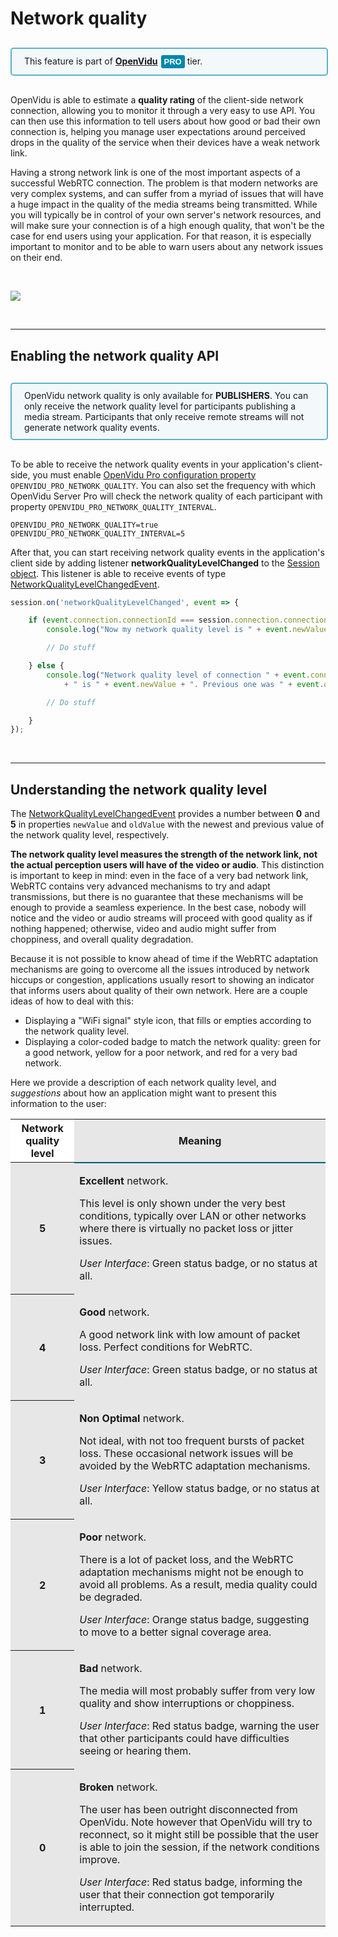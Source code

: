 # Network quality

<div style="
    display: table;
    border: 2px solid #0088aa9e;
    border-radius: 5px;
    width: 100%;
    margin-top: 30px;
    margin-bottom: 30px;
    padding: 10px 0;
    background-color: rgba(0, 136, 170, 0.04);"><div style="display: table-cell; vertical-align: middle">
    <i class="icon ion-android-alert" style="
    font-size: 50px;
    color: #0088aa;
    display: inline-block;
    padding-left: 25%;
"></i></div>
<div style="
    vertical-align: middle;
    display: table-cell;
    padding-left: 20px;
    padding-right: 20px;
    ">
This feature is part of <a href="openvidu-pro/"><strong>OpenVidu</strong><span id="openvidu-pro-tag" style="display: inline-block; background-color: rgb(0, 136, 170); color: white; font-weight: bold; padding: 0px 5px; margin-left: 5px; border-radius: 3px; font-size: 13px; line-height:21px; font-family: Montserrat, sans-serif;">PRO</span></a> tier.
</div>
</div>

OpenVidu is able to estimate a **quality rating** of the client-side network connection, allowing you to monitor it through a very easy to use API. You can then use this information to tell users about how good or bad their own connection is, helping you manage user expectations around perceived drops in the quality of the service when their devices have a weak network link.

Having a strong network link is one of the most important aspects of a successful WebRTC connection. The problem is that modern networks are very complex systems, and can suffer from a myriad of issues that will have a huge impact in the quality of the media streams being transmitted. While you will typically be in control of your own server's network resources, and will make sure your connection is of a high enough quality, that won't be the case for end users using your application. For that reason, it is especially important to monitor and to be able to warn users about any network issues on their end.

<br>

<p>
    <img style="margin: auto;" class="img-responsive" src="img/docs/advanced-features/network-quality-process.png">
</p>

<br>

---

## Enabling the network quality API

<div style="
    display: table;
    border: 2px solid #0088aa9e;
    border-radius: 5px;
    width: 100%;
    margin-top: 30px;
    margin-bottom: 30px;
    padding: 10px 0;
    background-color: rgba(0, 136, 170, 0.04);"><div style="display: table-cell; vertical-align: middle">
    <i class="icon ion-android-alert" style="
    font-size: 50px;
    color: #0088aa;
    display: inline-block;
    padding-left: 25%;
"></i></div>
<div style="
    vertical-align: middle;
    display: table-cell;
    padding-left: 20px;
    padding-right: 20px;
    ">
OpenVidu network quality is only available for <strong>PUBLISHERS</strong>. You can only receive the network quality level for participants publishing a media stream. Participants that only receive remote streams will not generate network quality events.
</div>
</div>

To be able to receive the network quality events in your application's client-side, you must enable [OpenVidu Pro configuration property](reference-docs/openvidu-config/#configuration-parameters-for-openvidu-pro) `OPENVIDU_PRO_NETWORK_QUALITY`. You can also set the frequency with which OpenVidu Server Pro will check the network quality of each participant with property `OPENVIDU_PRO_NETWORK_QUALITY_INTERVAL`.

```properties
OPENVIDU_PRO_NETWORK_QUALITY=true
OPENVIDU_PRO_NETWORK_QUALITY_INTERVAL=5
```

After that, you can start receiving network quality events in the application's client side by adding listener **networkQualityLevelChanged** to the [Session object](api/openvidu-browser/classes/Session.html). This listener is able to receive events of type [NetworkQualityLevelChangedEvent](api/openvidu-browser/classes/NetworkQualityLevelChangedEvent.html).

```javascript
session.on('networkQualityLevelChanged', event => {

    if (event.connection.connectionId === session.connection.connectionId) {
        console.log("Now my network quality level is " + event.newValue + ". Before was " + event.oldValue);

        // Do stuff

    } else {
        console.log("Network quality level of connection " + event.connection.connectionId
            + " is " + event.newValue + ". Previous one was " + event.oldValue);

        // Do stuff

    }
});
```

<br>

---

## Understanding the network quality level

The [NetworkQualityLevelChangedEvent](api/openvidu-browser/classes/NetworkQualityLevelChangedEvent.html) provides a number between **0** and **5** in properties `newValue` and `oldValue` with the newest and previous value of the network quality level, respectively.

**The network quality level measures the strength of the network link, not the actual perception users will have of the video or audio**. This distinction is important to keep in mind: even in the face of a very bad network link, WebRTC contains very advanced mechanisms to try and adapt transmissions, but there is no guarantee that these mechanisms will be enough to provide a seamless experience. In the best case, nobody will notice and the video or audio streams will proceed with good quality as if nothing happened; otherwise, video and audio might suffer from choppiness, and overall quality degradation.

Because it is not possible to know ahead of time if the WebRTC adaptation mechanisms are going to overcome all the issues introduced by network hiccups or congestion, applications usually resort to showing an indicator that informs users about quality of their own network. Here are a couple ideas of how to deal with this:

* Displaying a "WiFi signal" style icon, that fills or empties according to the network quality level.
* Displaying a color-coded badge to match the network quality: green for a good network, yellow for a poor network, and red for a very bad network.

Here we provide a description of each network quality level, and *suggestions* about how an application might want to present this information to the user:

<table class="table table-striped table-info" style="background: #e7e7e7;">
    <thead>
        <tr>
            <th scope="col" style="background: #fff; border-bottom: 0px;">Network quality level</th>
            <th scope="col" style="border-bottom: 2px solid #005f76;">Meaning</th>
        </tr>
    </thead>
    <tbody>
        <tr>
            <th scope="row">5</th>
            <td>
                <p>
                    <strong>Excellent</strong> network.
                </p>
                <p>
                    This level is only shown under the very best conditions, typically over LAN or other networks where there is virtually no packet loss or jitter issues.
                </p>
                <p>
                    <i>User Interface</i>: Green status badge, or no status at all.
                </p>
            </td>
        </tr>
        <tr>
            <th scope="row">4</th>
            <td>
                <p>
                    <strong>Good</strong> network.
                </p>
                <p>
                    A good network link with low amount of packet loss. Perfect conditions for WebRTC.
                </p>
                <p>
                    <i>User Interface</i>: Green status badge, or no status at all.
                </p>
            </td>
        </tr>
        <tr>
            <th scope="row">3</th>
            <td>
                <p>
                    <strong>Non Optimal</strong> network.
                </p>
                <p>
                    Not ideal, with not too frequent bursts of packet loss. These occasional network issues will be avoided by the WebRTC adaptation mechanisms.
                </p>
                <p>
                    <i>User Interface</i>: Yellow status badge, or no status at all.
                </p>
            </td>
        </tr>
        <tr>
            <th scope="row">2</th>
            <td>
                <p>
                    <strong>Poor</strong> network.
                </p>
                <p>
                    There is a lot of packet loss, and the WebRTC adaptation mechanisms might not be enough to avoid all problems. As a result, media quality could be degraded.
                </p>
                <p>
                    <i>User Interface</i>: Orange status badge, suggesting to move to a better signal coverage area.
                </p>
            </td>
        </tr>
        <tr>
            <th scope="row">1</th>
            <td>
                <p>
                    <strong>Bad</strong> network.
                </p>
                <p>
                    The media will most probably suffer from very low quality and show interruptions or choppiness.
                </p>
                <p>
                    <i>User Interface</i>: Red status badge, warning the user that other participants could have difficulties seeing or hearing them.
                </p>
            </td>
        </tr>
        <tr>
            <th scope="row">0</th>
            <td>
                <p>
                    <strong>Broken</strong> network.
                </p>
                <p>
                    The user has been outright disconnected from OpenVidu. Note however that OpenVidu will try to reconnect, so it might still be possible that the user is able to join the session, if the network conditions improve.
                </p>
                <p>
                    <i>User Interface</i>: Red status badge, informing the user that their connection got temporarily interrupted.
                </p>
            </td>
        </tr>
    </tbody>
</table>

<br>
